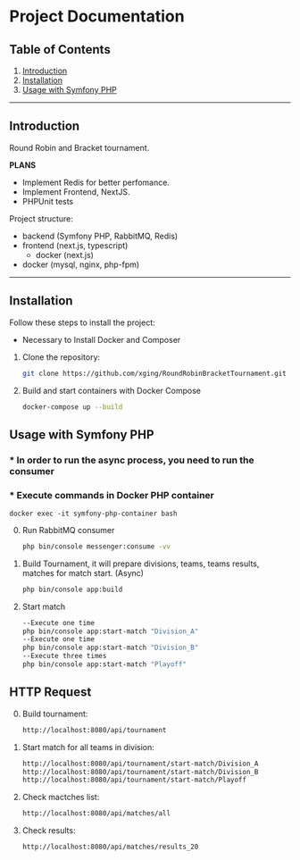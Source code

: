 
# Project Documentation

## Table of Contents
1. [Introduction](#introduction)
2. [Installation](#installation)
3. [Usage with Symfony PHP](#usage-with-symfony-php)


---

## Introduction
Round Robin and Bracket tournament. 

**PLANS**
- Implement Redis for better perfomance.
- Implement Frontend, NextJS.
- PHPUnit tests
  

Project structure:
- backend (Symfony PHP, RabbitMQ, Redis)
- frontend (next.js, typescript)
  - docker (next.js)
- docker (mysql, nginx, php-fpm)
---

## Installation
Follow these steps to install the project:
- Necessary to Install Docker and Composer
1. Clone the repository:
   ```bash
   git clone https://github.com/xging/RoundRobinBracketTournament.git
   
2. Build and start containers with Docker Compose
   ```bash
   docker-compose up --build

## Usage with Symfony PHP
### * In order to run the async process, you need to run the consumer
### * Execute commands in Docker PHP container
    docker exec -it symfony-php-container bash
    
0. Run RabbitMQ сonsumer
   ```bash
   php bin/console messenger:consume -vv
   
1. Build Tournament, it will prepare divisions, teams, teams results, matches for match start. (Async)
   ```bash
   php bin/console app:build
   
2. Start match
   ```bash
   --Execute one time
   php bin/console app:start-match "Division_A"
   --Execute one time
   php bin/console app:start-match "Division_B"
   --Execute three times
   php bin/console app:start-match "Playoff"

## HTTP Request
0. Build tournament:
   ```bash
   http://localhost:8080/api/tournament

1. Start match for all teams in division:
   ```bash
   http://localhost:8080/api/tournament/start-match/Division_A
   http://localhost:8080/api/tournament/start-match/Division_B
   http://localhost:8080/api/tournament/start-match/Playoff

2. Check mactches list:
   ```bash
   http://localhost:8080/api/matches/all

3. Check results:
   ```bash
   http://localhost:8080/api/matches/results_20


